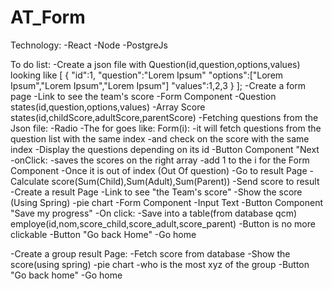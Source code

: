 # AT_Form

Technology:
-React
-Node
-PostgreJs


To do list:
-Create a json file with Question(id,question,options,values)
    looking like
    [
        {
            "id":1,
            "question":"Lorem Ipsum"
            "options":["Lorem Ipsum","Lorem Ipsum","Lorem Ipsum"]
            "values":1,2,3
        }
    ];
-Create a form page
    -Link to see the team's score
    -Form Component
        -Question states(id,question,options,values)
        -Array Score states(id,childScore,adultScore,parentScore)
        -Fetching questions from the Json file:
        -Radio
        -The for goes like:
            Form(i):
                -it will fetch questions from the question list with the same index
                -and check on the score with the same index
        -Display the questions depending on its id
        -Button Component "Next
            -onClick:
                -saves the scores on the right array
                -add 1 to the i for the Form Component
        -Once it is out of index (Out Of question)
            -Go to result Page
            -Calculate score(Sum(Child),Sum(Adult),Sum(Parent))
            -Send score to result
-Create a result Page
    -Link to see "the Team's score"
    -Show the score (Using Spring)
        -pie chart
    -Form Component
        -Input Text
        -Button Component "Save my progress"
            -On click:
                -Save into a table(from database qcm) employe(id,nom,score_child,score_adult,score_parent)
                -Button is no more clickable
    -Button "Go back Home"
        -Go home

-Create a group result Page:
    -Fetch score from database
    -Show the score(using spring)
        -pie chart
        -who is the most xyz of the group
    -Button "Go back home"
        -Go home



